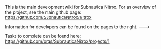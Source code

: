 This is the main development wiki for Subnautica Nitrox. For an overview of the project, see the main github page: https://github.com/SubnauticaNitrox/Nitrox

Information for developers can be found on the pages to the right. ---> 

Tasks to complete can be found here:
https://github.com/orgs/SubnauticaNitrox/projects/1